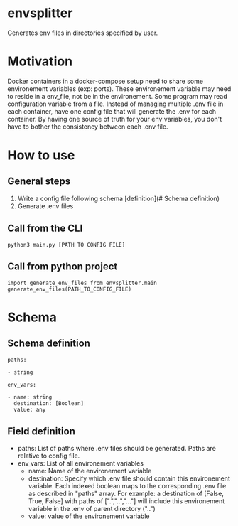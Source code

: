 # envsplitter

Generates env files in directories specified by user.

# Motivation

Docker containers in a docker-compose setup need to share some environement variables (exp: ports). These environement variable may need to reside in a env_file, not be in the environement. Some program may read configuration variable from a file. Instead of managing multiple .env file in each container, have one config file that will generate the .env for each container. By having one source of truth for your env variables, you don't have to bother the consistency between each .env file.

# How to use

## General steps
1. Write a config file following schema [definition](# Schema definition)
2. Generate .env files

## Call from the CLI
```
python3 main.py [PATH TO CONFIG FILE]
```
## Call from python project
```
import generate_env_files from envsplitter.main
generate_env_files(PATH_TO_CONFIG_FILE)
```
# Schema

## Schema definition

```
paths:

- string

env_vars:

- name: string
  destination: [Boolean]
  value: any

```

## Field definition

- paths: List of paths where .env files should be generated. Paths are relative to config file.
- env_vars: List of all environement variables
  - name: Name of the environement variable
  - destination: Specify which .env file should contain this environement variable. Each indexed boolean maps to the corresponding .env file as described in "paths" array. For example: a destination of [False, True, False] with paths of [".","..","..."] will include this environement variable in the .env of parent directory ("..")
  - value: value of the environement variable
